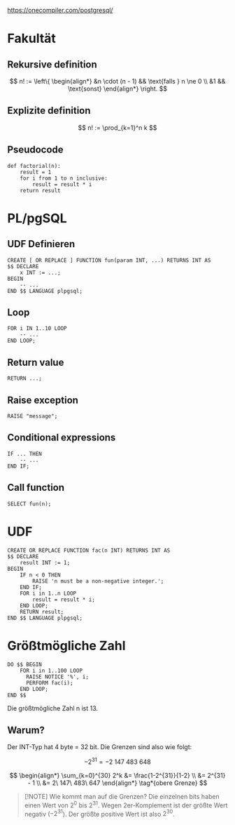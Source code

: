 https://onecompiler.com/postgresql/

# Fakultät

## Rekursive definition

$$
n! := \left\{
	\begin{align*}
		&n \cdot (n - 1) && \text{falls } n \ne 0 \\
		&1 && \text{sonst}
	\end{align*}
\right.
$$

## Explizite definition

$$
n! := \prod_{k=1}^n k
$$

## Pseudocode

```
def factorial(n):
	result = 1
	for i from 1 to n inclusive:
		result = result * i
	return result
```

# PL/pgSQL

## UDF Definieren

```postgresql
CREATE [ OR REPLACE ] FUNCTION fun(param INT, ...) RETURNS INT AS
$$ DECLARE
	x INT := ...;
BEGIN
	-- ...
END $$ LANGUAGE plpgsql;
```

## Loop

```postgresql
FOR i IN 1..10 LOOP
	-- ...
END LOOP;
```

## Return value

```postgresql
RETURN ...;
```

## Raise exception

```postgresql
RAISE "message";
```

## Conditional expressions

```postgresql
IF ... THEN
	-- ...
END IF;
```

## Call function

```
SELECT fun(n);
```

# UDF

```postgresql
CREATE OR REPLACE FUNCTION fac(n INT) RETURNS INT AS
$$ DECLARE
	result INT := 1;
BEGIN
	IF n < 0 THEN
		RAISE 'n must be a non-negative integer.';
	END IF;
	FOR i in 1..n LOOP
		result = result * i;
	END LOOP;
	RETURN result;
END $$ LANGUAGE plpgsql;
```
# Größtmögliche Zahl

```postgresql
DO $$ BEGIN
	FOR i in 1..100 LOOP
	  RAISE NOTICE '%', i;
	  PERFORM fac(i);
	END LOOP;
END $$
```

Die größtmögliche Zahl n ist 13. 

## Warum?

Der INT-Typ hat 4 byte = 32 bit.  Die Grenzen sind also wie folgt:

$$
-2^{31} = -2\ 147\ 483\ 648
\tag*{untere Grenze}
$$

$$
\begin{align*}
	\sum_{k=0}^{30} 2^k &= \frac{1-2^{31}}{1-2} \\
	&= 2^{31} - 1 \\
	&= 2\ 147\ 483\ 647
\end{align*}
\tag*{obere Grenze}
$$

> [!NOTE] Wie kommt man auf die Grenzen?
> Die einzelnen bits haben einen Wert von $2^0$ bis $2^{31}$. Wegen 2er-Komplement ist der größte Wert negativ ($-2^{31}$). Der größte positive Wert ist also $2^{30}$.

